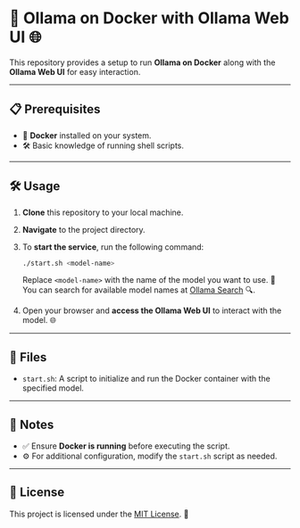 # 🚀 Ollama on Docker with Ollama Web UI 🌐

This repository provides a setup to run **Ollama on Docker** along with the **Ollama Web UI** for easy interaction.

---

## 📋 Prerequisites

- 🐳 **Docker** installed on your system.
- 🛠️ Basic knowledge of running shell scripts.

---

## 🛠️ Usage

1. **Clone** this repository to your local machine.  
2. **Navigate** to the project directory.  
3. To **start the service**, run the following command:

    ```bash
    ./start.sh <model-name>
    ```

    Replace `<model-name>` with the name of the model you want to use. 🌟  
    You can search for available model names at [Ollama Search](https://ollama.com/search) 🔍.

4. Open your browser and **access the Ollama Web UI** to interact with the model. 🌐

---

## 📂 Files

- `start.sh`: A script to initialize and run the Docker container with the specified model.

---

## 📝 Notes

- ✅ Ensure **Docker is running** before executing the script.  
- ⚙️ For additional configuration, modify the `start.sh` script as needed.

---

## 📜 License

This project is licensed under the [MIT License](LICENSE). 📄